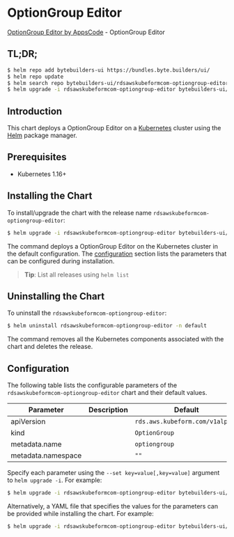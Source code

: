# OptionGroup Editor

[OptionGroup Editor by AppsCode](https://byte.builders) - OptionGroup Editor

## TL;DR;

```bash
$ helm repo add bytebuilders-ui https://bundles.byte.builders/ui/
$ helm repo update
$ helm search repo bytebuilders-ui/rdsawskubeformcom-optiongroup-editor --version=v0.4.16
$ helm upgrade -i rdsawskubeformcom-optiongroup-editor bytebuilders-ui/rdsawskubeformcom-optiongroup-editor -n default --create-namespace --version=v0.4.16
```

## Introduction

This chart deploys a OptionGroup Editor on a [Kubernetes](http://kubernetes.io) cluster using the [Helm](https://helm.sh) package manager.

## Prerequisites

- Kubernetes 1.16+

## Installing the Chart

To install/upgrade the chart with the release name `rdsawskubeformcom-optiongroup-editor`:

```bash
$ helm upgrade -i rdsawskubeformcom-optiongroup-editor bytebuilders-ui/rdsawskubeformcom-optiongroup-editor -n default --create-namespace --version=v0.4.16
```

The command deploys a OptionGroup Editor on the Kubernetes cluster in the default configuration. The [configuration](#configuration) section lists the parameters that can be configured during installation.

> **Tip**: List all releases using `helm list`

## Uninstalling the Chart

To uninstall the `rdsawskubeformcom-optiongroup-editor`:

```bash
$ helm uninstall rdsawskubeformcom-optiongroup-editor -n default
```

The command removes all the Kubernetes components associated with the chart and deletes the release.

## Configuration

The following table lists the configurable parameters of the `rdsawskubeformcom-optiongroup-editor` chart and their default values.

|     Parameter      | Description |                  Default                   |
|--------------------|-------------|--------------------------------------------|
| apiVersion         |             | <code>rds.aws.kubeform.com/v1alpha1</code> |
| kind               |             | <code>OptionGroup</code>                   |
| metadata.name      |             | <code>optiongroup</code>                   |
| metadata.namespace |             | <code>""</code>                            |


Specify each parameter using the `--set key=value[,key=value]` argument to `helm upgrade -i`. For example:

```bash
$ helm upgrade -i rdsawskubeformcom-optiongroup-editor bytebuilders-ui/rdsawskubeformcom-optiongroup-editor -n default --create-namespace --version=v0.4.16 --set apiVersion=rds.aws.kubeform.com/v1alpha1
```

Alternatively, a YAML file that specifies the values for the parameters can be provided while
installing the chart. For example:

```bash
$ helm upgrade -i rdsawskubeformcom-optiongroup-editor bytebuilders-ui/rdsawskubeformcom-optiongroup-editor -n default --create-namespace --version=v0.4.16 --values values.yaml
```
